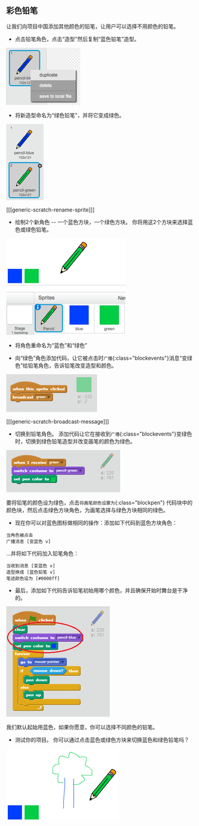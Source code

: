 ## 彩色铅笔

让我们向项目中国添加其他颜色的铅笔，让用户可以选择不用颜色的铅笔。

+ 点击铅笔角色，点击“造型”然后复制“蓝色铅笔”造型。

![截屏](images/paint-blue-duplicate.png)

+ 将新造型命名为“绿色铅笔”，并将它变成绿色。

![截屏](images/paint-pencil-green.png)

[[[generic-scratch-rename-sprite]]]

+ 绘制2个新角色 -- 一个蓝色方块，一个绿色方块。 你将用这2个方块来选择蓝色或绿色铅笔。

![截屏](images/paint-selectors.png)

+ 将角色重命名为“蓝色”和“绿色”

+ 向“绿色”角色添加代码，让它被点击时`广播`{:class="blockevents"}消息“变绿色”给铅笔角色，告诉铅笔改变造型和颜色。

![广播变绿色](images/paint-broadcast-green.png)

[[[generic-scratch-broadcast-message]]]

+ 切换到铅笔角色。 添加代码让它在接收到`广播`{:class="blockevents"}变绿色时，切换到绿色铅笔造型并改变画笔的颜色为绿色。

![广播变绿色](images/broadcast-green.png)

要将铅笔的颜色设为绿色，点击`将画笔颜色设置为`{:class="blockpen"} 代码块中的颜色块，然后点击绿色方块角色，为画笔选择与绿色方块相同的绿色。

+ 现在你可以对蓝色图标做相同的操作：添加如下代码到蓝色方块角色：

```blocks
当角色被点击
广播消息 [变蓝色 v]
```

...并将如下代码加入铅笔角色：

```blocks
当收到消息 [变蓝色 v]
造型换成 [蓝色铅笔 v]
笔迹颜色设为 [#0000ff]
```

+ 最后，添加如下代码告诉铅笔初始用哪个颜色，并且确保开始时舞台是干净的。

![起始铅笔](images/start-pencil.png)

我们默认起始用蓝色，如果你愿意，你可以选择不同颜色的铅笔。

+ 测试你的项目。 你可以通过点击蓝色或绿色方块来切换蓝色和绿色铅笔吗？

![截屏](images/paint-pens-test.png)